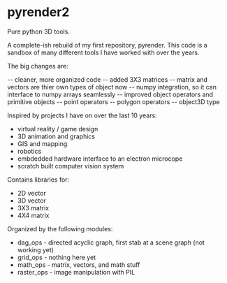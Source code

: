 # pyrender2

Pure python 3D tools. 

A complete-ish rebuild of my first repository, pyrender. 
This code is a sandbox of many different tools I have worked with over the years.

The big changes are:

  -- cleaner, more organized code 
  -- added 3X3 matrices 
  -- matrix and vectors are thier own types of object now
  -- numpy integration, so it can interface to numpy arrays seamlessly 
  -- improved object operators and primitive objects
     -- point operators 
     -- polygon operators 
     -- object3D type 



Inspired by projects I have on over the last 10 years:

   - virtual reality / game design 
   - 3D animation and graphics  
   - GIS and mapping
   - robotics
   - embdedded hardware interface to an electron microcope 
   - scratch built computer vision system 


Contains libraries for:

  -   2D vector 
  -   3D vector 
  -   3X3 matrix 
  -   4X4 matrix 



Organized by the following modules:

   -  dag_ops    - directed acyclic graph, first stab at a scene graph (not working yet)
   -  grid_ops   - nothing here yet
   -  math_ops   - matrix, vectors, and math stuff 
   -  raster_ops - image manipulation with PIL 





